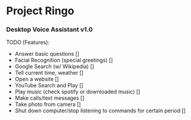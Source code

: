 # Project Ringo
### Desktop Voice Assistant v1.0

TODO (Features):      
* Answer basic questions []
* Facial Recognition (special greetings) []
* Google Search (w/ Wikipedia) []
* Tell current time, weather []
* Open a website []
* YouTube Search and Play []
* Play music (check spotify or downloaded music) []
* Make calls/text messages []
* Take photo from camera []
* Shut down computer/stop listening to commands for certain period []